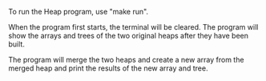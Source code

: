 To run the Heap program, use "make run".

When the program first starts, the terminal will be cleared. The program will show the arrays and trees of the two original heaps after they have been built.

The program will merge the two heaps and create a new array from the merged heap and print the results of the new array and tree. 
